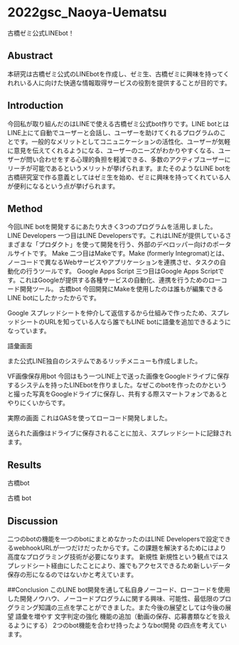 # 2022gsc_Naoya-Uematsu
古橋ゼミ公式LINEbot！
## Abustract
本研究は古橋ゼミ公式のLINEbotを作成し、ゼミ生、古橋ゼミに興味を持ってくれれいる人に向けた快適な情報取得サービスの役割を提供することが目的です。

## Introduction
今回私が取り組んだのはLINEで使える古橋ゼミ公式bot作りです。LINE botとはLINE上にて自動でユーザーと会話し、ユーザーを助けてくれるプログラムのことです。一般的なメリットとしてコニュニケーションの活性化、ユーザーが気軽に意見を伝えてくれるようになる、ユーザーのニーズがわかりやすくなる、ユーザーが問い合わせをする心理的負担を軽減できる、多数のアクティブユーザーにリーチが可能であるというメリットが挙げられます。またそのようなLINE botを古橋研究室で作る意義としてはゼミ生を始め、ゼミに興味を持ってくれている人が便利になるという点が挙げられます。
## Method
今回LINE botを開発するにあたり大きく3つのプログラムを活用しました。
LINE Developers
一つ目はLINE Developersです。これはLINEが提供しているさまざまな「プロダクト」を使って開発を行う、外部のデベロッパー向けのポータルサイトです。
Make
二つ目はMakeです。Make (formerly Integromat)とは、ノーコードで異なるWebサービスやアプリケーションを連携させ、タスクの自動化の行うツールです。
Google Apps Script
三つ目はGoogle Apps Scriptです。これはGoogleが提供する各種サービスの自動化、連携を行うためのローコード開発ツール。
古橋bot
今回開発にMakeを使用したのは誰もが編集できるLINE botにしたかったからです。

Google スプレッドシートを仲介して返信するから仕組みで作ったため、スプレッドシートのURLを知っている人なら誰でもLINE botに語彙を追加できるようになっています。

語彙画面

また公式LINE独自のシステムであるリッチメニューも作成しました。

VF画像保存用bot
今回はもう一つLINE上で送った画像をGoogleドライブに保存するシステムを持ったLINEbotを作りました。なぜこのbotを作ったのかというと撮った写真をGoogleドライブに保存し、共有する際スマートフォンであるとやりにくいからです。

実際の画面
これはGASを使ってローコード開発しました。

送られた画像はドライブに保存されることに加え、スプレッドシートに記録されます。

## Results
古橋bot

古橋 bot

## Discussion
二つのbotの機能を一つのbotにまとめなかったのはLINE Developersで設定できるwebhookURLが一つだけだったからです。この課題を解決するためにはより高度なプログラミング技術が必要になります。
新規性
新規性という観点ではスプレッドシート経由にしたことにより、誰でもアクセスできるため新しいデータ保存の形になるのではないかと考えています。

##Conclusion
このLINE bot開発を通して私自身ノーコード、ローコードを使用した開発ノウハウ、ノーコードプログラムに関する興味、可能性、最低限のプログラミング知識の三点を学ことができました。また今後の展望としては今後の展望
語彙を増やす
文字判定の強化
機能の追加（動画の保存、応募書類などを扱えるようにする）
2つのbot機能を合わせ持ったようなbot開発
の四点を考えています。
